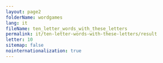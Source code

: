 ```yaml
---
layout: page2
folderName: wordgames
lang: it
fileName: ten_letter_words_with_these_letters
permalink: it/ten-letter-words-with-these-letters/result
letter: 10
sitemap: false
nointernationalization: true   
---
```

